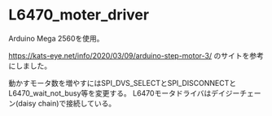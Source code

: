 # L6470_moter_driver

Arduino Mega 2560を使用。

https://kats-eye.net/info/2020/03/09/arduino-step-motor-3/
のサイトを参考にしました。

動かすモータ数を増やすにはSPI_DVS_SELECTとSPI_DISCONNECTとL6470_wait_not_busy等を変更する。
L6470モータドライバはデイジーチェーン(daisy chain)で接続している。

